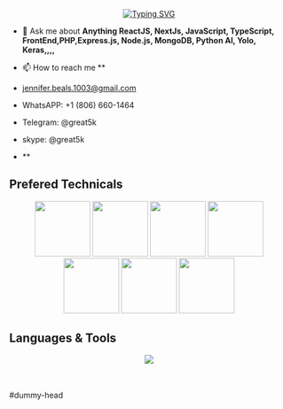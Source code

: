 <div align="center">
<a href="https://git.io/typing-svg"><img src="https://readme-typing-svg.demolab.com?font=Comic+Sans+MS&size=30&pause=1000&center=true&width=520&lines=William Lee;I+am+a+Full+Stack+Web+Developer;Over+6+years+of+Experience+in+Web." alt="Typing SVG" /></a>
</div>

- 💬 Ask me about **Anything ReactJS, NextJs, JavaScript, TypeScript, FrontEnd,PHP,Express.js, Node.js, MongoDB, Python AI, Yolo, Keras,,,,**

- 📫 How to reach me **
- jennifer.beals.1003@gmail.com
-  WhatsAPP: +1 (806) 660-1464
-  Telegram: @great5k
-  skype: @great5k
- **

## Prefered Technicals
<p align="center">
  <img src="https://media3.giphy.com/media/ln7z2eWriiQAllfVcn/200w.webp" width="100">
  <img src="https://i.giphy.com/media/LMt9638dO8dftAjtco/200.webp" width="100">
  <img src="https://i.giphy.com/media/eNAsjO55tPbgaor7ma/200w.webp" width="100">
  <img src="https://i.giphy.com/media/VgGthkhUvGgOit7Y9i/200.webp" width="100">
  <img src="https://media3.giphy.com/media/kdFc8fubgS31b8DsVu/giphy.webp" width="100">
  <img src="https://i.giphy.com/media/KzJkzjggfGN5Py6nkT/200.webp" width="100">
  <img src="https://i.giphy.com/media/IdyAQJVN2kVPNUrojM/200.webp" width="100">
</p>

## Languages & Tools
<p align="center">
  <a href="https://skillicons.dev">
    <img src="https://skillicons.dev/icons?i=react,redux,nextjs,nuxtjs,angular,vue,nodejs,webpack,py,django,flask,laravel,dotnet,html,js,ts,css,sass,flutter,bootstrap,tailwind,jquery,mongodb,mysql,postgres,sqlite,md,nginx,git,github,linux,svg,unity,vercel,heroku,aws,rust,solidity" />
  </a>
</p>
<br><br>#dummy-head
